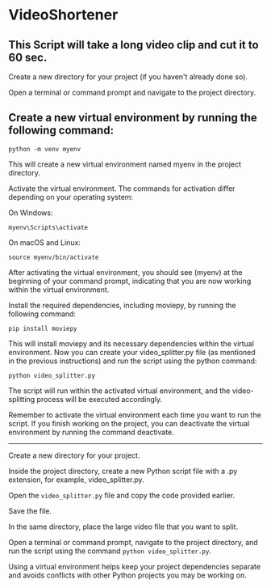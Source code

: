 # VideoShortener
This Script will take a long video clip and cut it to 60 sec.
---------------------
Create a new directory for your project (if you haven't already done so).

Open a terminal or command prompt and navigate to the project directory.

## Create a new virtual environment by running the following command:

```
python -m venv myenv
```
This will create a new virtual environment named myenv in the project directory.

Activate the virtual environment. The commands for activation differ depending on your operating system:

On Windows:
```
myenv\Scripts\activate
```

On macOS and Linux:
```
source myenv/bin/activate
```

After activating the virtual environment, you should see (myenv) at the beginning of your command prompt, indicating that you are now working within the virtual environment.

Install the required dependencies, including moviepy, by running the following command:
```
pip install moviepy
```

This will install moviepy and its necessary dependencies within the virtual environment.
Now you can create your video_splitter.py file (as mentioned in the previous instructions) and run the script using the python command:
```
python video_splitter.py
```

The script will run within the activated virtual environment, and the video-splitting process will be executed accordingly.

Remember to activate the virtual environment each time you want to run the script. If you finish working on the project, you can deactivate the virtual environment by running the command deactivate.

----------------
Create a new directory for your project.

Inside the project directory, create a new Python script file with a .py extension, for example, video_splitter.py.

Open the ```video_splitter.py``` file and copy the code provided earlier.

Save the file.

In the same directory, place the large video file that you want to split.

Open a terminal or command prompt, navigate to the project directory, and run the script using the command ```python video_splitter.py```.


Using a virtual environment helps keep your project dependencies separate and avoids conflicts with other Python projects you may be working on.
